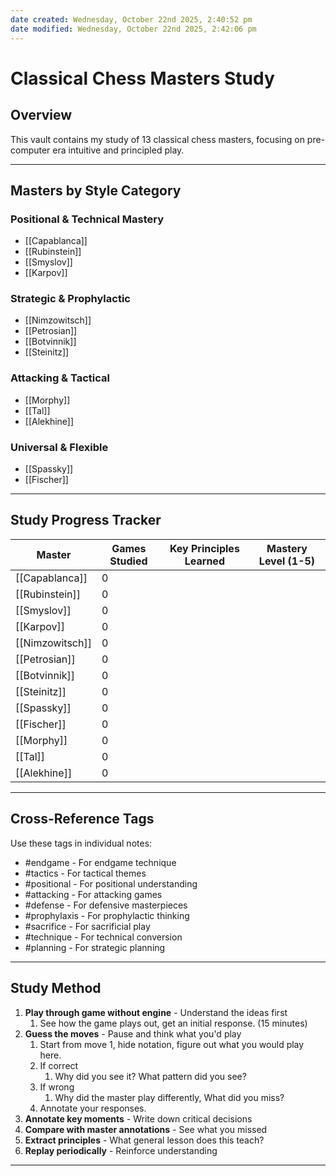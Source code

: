 ```yaml
---
date created: Wednesday, October 22nd 2025, 2:40:52 pm
date modified: Wednesday, October 22nd 2025, 2:42:06 pm
---
```


# Classical Chess Masters Study

## Overview
This vault contains my study of 13 classical chess masters, focusing on pre-computer era intuitive and principled play.

---

## Masters by Style Category

### Positional & Technical Mastery
- [[Capablanca]]
- [[Rubinstein]]
- [[Smyslov]]
- [[Karpov]]

### Strategic & Prophylactic
- [[Nimzowitsch]]
- [[Petrosian]]
- [[Botvinnik]]
- [[Steinitz]]

### Attacking & Tactical
- [[Morphy]]
- [[Tal]]
- [[Alekhine]]

### Universal & Flexible
- [[Spassky]]
- [[Fischer]]

---

## Study Progress Tracker

| Master          | Games Studied | Key Principles Learned | Mastery Level (1-5) |
| --------------- | ------------- | ---------------------- | ------------------- |
| [[Capablanca]]  | 0             |                        |                     |
| [[Rubinstein]]  | 0             |                        |                     |
| [[Smyslov]]     | 0             |                        |                     |
| [[Karpov]]      | 0             |                        |                     |
| [[Nimzowitsch]] | 0             |                        |                     |
| [[Petrosian]]   | 0             |                        |                     |
| [[Botvinnik]]   | 0             |                        |                     |
| [[Steinitz]]    | 0             |                        |                     |
| [[Spassky]]     | 0             |                        |                     |
| [[Fischer]]     | 0             |                        |                     |
| [[Morphy]]      | 0             |                        |                     |
| [[Tal]]         | 0             |                        |                     |
| [[Alekhine]]    | 0             |                        |                     |

---

## Cross-Reference Tags

Use these tags in individual notes:
- #endgame - For endgame technique
- #tactics - For tactical themes
- #positional - For positional understanding
- #attacking - For attacking games
- #defense - For defensive masterpieces
- #prophylaxis - For prophylactic thinking
- #sacrifice - For sacrificial play
- #technique - For technical conversion
- #planning - For strategic planning

---

## Study Method
1. **Play through game without engine** - Understand the ideas first
	1. See how the game plays out, get an initial response. (15 minutes)
2. **Guess the moves** - Pause and think what you'd play
	1. Start from move 1, hide notation, figure out what you would play here.
	2. If correct
		1. Why did you see it? What pattern did you see?
	3. If wrong
		1. Why did the master play differently, What did you miss?
	4. Annotate your responses.
3. **Annotate key moments** - Write down critical decisions
4. **Compare with master annotations** - See what you missed
5. **Extract principles** - What general lesson does this teach?
6. **Replay periodically** - Reinforce understanding

---